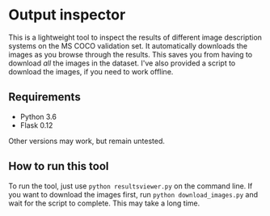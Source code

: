 # Output inspector

This is a lightweight tool to inspect the results of different image description
systems on the MS COCO validation set. It automatically downloads the images as
you browse through the results. This saves you from having to download *all* the
images in the dataset. I've also provided a script to download the images, if you
need to work offline.

## Requirements

* Python 3.6
* Flask 0.12

Other versions may work, but remain untested.

## How to run this tool

To run the tool, just use `python resultsviewer.py` on the command line.
If you want to download the images first, run `python download_images.py` and wait for the script to complete. This may take a long time.

